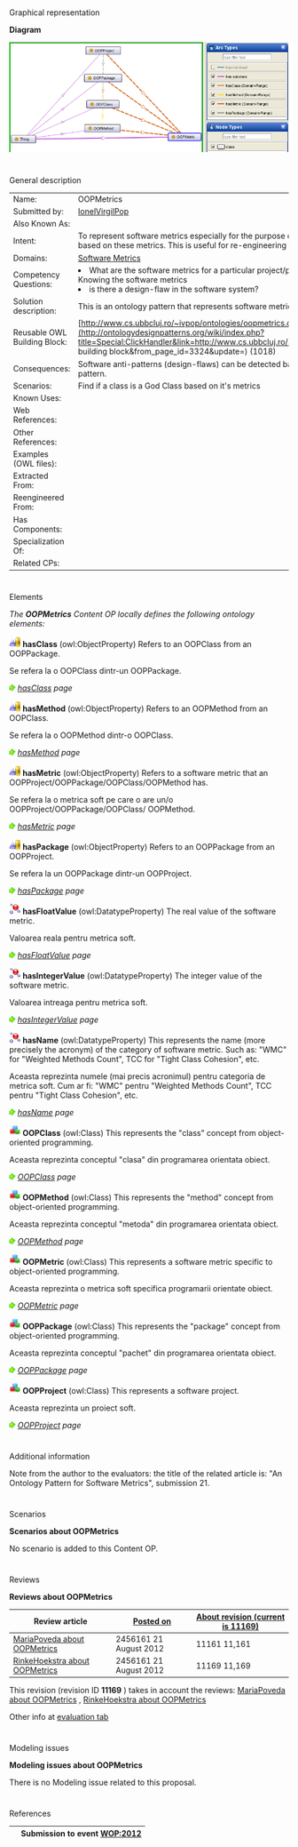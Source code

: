 # 

 Graphical representation



__Diagram__ 





[![Image:OOPMetrics.png](images/a/a2/OOPMetrics.png)](../Image/OOPMetrics.png "Image:OOPMetrics.png")





# 

 General description




|  |  |
| --- | --- |
|  Name:  |  OOPMetrics  |
|  Submitted by:  | [IonelVirgilPop](../User/IonelVirgilPop "User:IonelVirgilPop")  |
|  Also Known As:  |  |
|  Intent:  |  To represent software metrics especially for the purpose of detecting design-flaws in software systems based on these metrics. This is useful for re-engineering the software system.  |
|  Domains:  | [Software Metrics](http://ontologydesignpatterns.org/wiki/index.php?title=Community:Software_Metrics&action=edit&redlink=1 "Community:Software Metrics (not yet written)")  |
|  Competency Questions:  | <li>       What are the software metrics for a particular project/package/class/method?      </li> Knowing the software metrics <li>       is there a design-flaw in the software system?      </li> |
|  Solution description:  |  This is an ontology pattern that represents software metrics for OOP.  |
|  Reusable OWL Building Block:  | [http://www.cs.ubbcluj.ro/~ivpop/ontologies/oopmetrics.owl](http://ontologydesignpatterns.org/wiki/index.php?title=Special:ClickHandler&link=http://www.cs.ubbcluj.ro/~ivpop/ontologies/oopmetrics.owl&message=OWL building block&from_page_id=3324&update=)  (1018)  |
|  Consequences:  |  Software anti-patterns (design-flaws) can be detected based on software metrics by using this ontology pattern.  |
|  Scenarios:  |  Find if a class is a God Class based on it's metrics  |
|  Known Uses:  |  |
|  Web References:  |  |
|  Other References:  |  |
|  Examples (OWL files):  |  |
|  Extracted From:  |  |
|  Reengineered From:  |  |
|  Has Components:  |  |
|  Specialization Of:  |  |
|  Related CPs:  |  |



  





# 

 Elements



_The
 __OOPMetrics__ 
 Content OP locally defines the following ontology elements:_ 





[![ObjectProperty](images/thumb/c/c3/ObjectProperty.gif/20px-ObjectProperty.gif)](../Image/ObjectProperty.gif "ObjectProperty")
__hasClass__ 
 (owl:ObjectProperty) Refers to an OOPClass from an OOPPackage.
 
  





 Se refera la o OOPClass dintr-un OOPPackage.
 



[![](images/thumb/8/87/ArrowRight.gif/11px-ArrowRight.gif)](../Image/ArrowRight.gif "ArrowRight.gif")
_[hasClass](../Submissions/OOPMetrics/hasClass "Submissions:OOPMetrics/hasClass") 
 page_ 



[![ObjectProperty](images/thumb/c/c3/ObjectProperty.gif/20px-ObjectProperty.gif)](../Image/ObjectProperty.gif "ObjectProperty")
__hasMethod__ 
 (owl:ObjectProperty) Refers to an OOPMethod from an OOPClass.
 
  





 Se refera la o OOPMethod dintr-o OOPClass.
 



[![](images/thumb/8/87/ArrowRight.gif/11px-ArrowRight.gif)](../Image/ArrowRight.gif "ArrowRight.gif")
_[hasMethod](../Submissions/OOPMetrics/hasMethod "Submissions:OOPMetrics/hasMethod") 
 page_ 



[![ObjectProperty](images/thumb/c/c3/ObjectProperty.gif/20px-ObjectProperty.gif)](../Image/ObjectProperty.gif "ObjectProperty")
__hasMetric__ 
 (owl:ObjectProperty) Refers to a software metric that an OOPProject/OOPPackage/OOPClass/OOPMethod has.
 
  





 Se refera la o metrica soft pe care o are un/o OOPProject/OOPPackage/OOPClass/ OOPMethod.
 



[![](images/thumb/8/87/ArrowRight.gif/11px-ArrowRight.gif)](../Image/ArrowRight.gif "ArrowRight.gif")
_[hasMetric](../Submissions/OOPMetrics/hasMetric "Submissions:OOPMetrics/hasMetric") 
 page_ 



[![ObjectProperty](images/thumb/c/c3/ObjectProperty.gif/20px-ObjectProperty.gif)](../Image/ObjectProperty.gif "ObjectProperty")
__hasPackage__ 
 (owl:ObjectProperty) Refers to an OOPPackage from an OOPProject.
 
  





 Se refera la un OOPPackage dintr-un OOPProject.
 



[![](images/thumb/8/87/ArrowRight.gif/11px-ArrowRight.gif)](../Image/ArrowRight.gif "ArrowRight.gif")
_[hasPackage](../Submissions/OOPMetrics/hasPackage "Submissions:OOPMetrics/hasPackage") 
 page_ 



[![DatatypeProperty](images/thumb/a/a5/DatatypeProperty.gif/20px-DatatypeProperty.gif)](../Image/DatatypeProperty.gif "DatatypeProperty")
__hasFloatValue__ 
 (owl:DatatypeProperty) The real value of the software metric.
 
  





 Valoarea reala pentru metrica soft.
 



[![](images/thumb/8/87/ArrowRight.gif/11px-ArrowRight.gif)](../Image/ArrowRight.gif "ArrowRight.gif")
_[hasFloatValue](../Submissions/OOPMetrics/hasFloatValue "Submissions:OOPMetrics/hasFloatValue") 
 page_ 



[![DatatypeProperty](images/thumb/a/a5/DatatypeProperty.gif/20px-DatatypeProperty.gif)](../Image/DatatypeProperty.gif "DatatypeProperty")
__hasIntegerValue__ 
 (owl:DatatypeProperty) The integer value of the software metric.
 
  





 Valoarea intreaga pentru metrica soft.
 



[![](images/thumb/8/87/ArrowRight.gif/11px-ArrowRight.gif)](../Image/ArrowRight.gif "ArrowRight.gif")
_[hasIntegerValue](../Submissions/OOPMetrics/hasIntegerValue "Submissions:OOPMetrics/hasIntegerValue") 
 page_ 



[![DatatypeProperty](images/thumb/a/a5/DatatypeProperty.gif/20px-DatatypeProperty.gif)](../Image/DatatypeProperty.gif "DatatypeProperty")
__hasName__ 
 (owl:DatatypeProperty) This represents the name (more precisely the acronym) of the category of software metric. Such as: "WMC" for "Weighted Methods Count", TCC for "Tight Class Cohesion", etc.
 
  





 Aceasta reprezinta numele (mai precis acronimul) pentru categoria de metrica soft. Cum ar fi: "WMC" pentru "Weighted Methods Count", TCC pentru "Tight Class Cohesion", etc.
 



[![](images/thumb/8/87/ArrowRight.gif/11px-ArrowRight.gif)](../Image/ArrowRight.gif "ArrowRight.gif")
_[hasName](../Submissions/OOPMetrics/hasName "Submissions:OOPMetrics/hasName") 
 page_ 



[![Class](images/thumb/2/27/Class.gif/20px-Class.gif)](../Image/Class.gif "Class")
__OOPClass__ 
 (owl:Class) This represents the "class" concept from object-oriented programming.
 
  





 Aceasta reprezinta conceptul "clasa" din programarea orientata obiect.
 



[![](images/thumb/8/87/ArrowRight.gif/11px-ArrowRight.gif)](../Image/ArrowRight.gif "ArrowRight.gif")
_[OOPClass](../Submissions/OOPMetrics/OOPClass "Submissions:OOPMetrics/OOPClass") 
 page_ 



[![Class](images/thumb/2/27/Class.gif/20px-Class.gif)](../Image/Class.gif "Class")
__OOPMethod__ 
 (owl:Class) This represents the "method" concept from object-oriented programming.
 
  





 Aceasta reprezinta conceptul "metoda" din programarea orientata obiect.
 



[![](images/thumb/8/87/ArrowRight.gif/11px-ArrowRight.gif)](../Image/ArrowRight.gif "ArrowRight.gif")
_[OOPMethod](../Submissions/OOPMetrics/OOPMethod "Submissions:OOPMetrics/OOPMethod") 
 page_ 



[![Class](images/thumb/2/27/Class.gif/20px-Class.gif)](../Image/Class.gif "Class")
__OOPMetric__ 
 (owl:Class) This represents a software metric specific to object-oriented programming.
 
  





 Aceasta reprezinta o metrica soft specifica programarii orientate obiect.
 



[![](images/thumb/8/87/ArrowRight.gif/11px-ArrowRight.gif)](../Image/ArrowRight.gif "ArrowRight.gif")
_[OOPMetric](../Submissions/OOPMetrics/OOPMetric "Submissions:OOPMetrics/OOPMetric") 
 page_ 



[![Class](images/thumb/2/27/Class.gif/20px-Class.gif)](../Image/Class.gif "Class")
__OOPPackage__ 
 (owl:Class) This represents the "package" concept from object-oriented programming.
 
  





 Aceasta reprezinta conceptul "pachet" din programarea orientata obiect.
 



[![](images/thumb/8/87/ArrowRight.gif/11px-ArrowRight.gif)](../Image/ArrowRight.gif "ArrowRight.gif")
_[OOPPackage](../Submissions/OOPMetrics/OOPPackage "Submissions:OOPMetrics/OOPPackage") 
 page_ 



[![Class](images/thumb/2/27/Class.gif/20px-Class.gif)](../Image/Class.gif "Class")
__OOPProject__ 
 (owl:Class) This represents a software project.
 
  





 Aceasta reprezinta un proiect soft.
 



[![](images/thumb/8/87/ArrowRight.gif/11px-ArrowRight.gif)](../Image/ArrowRight.gif "ArrowRight.gif")
_[OOPProject](../Submissions/OOPMetrics/OOPProject "Submissions:OOPMetrics/OOPProject") 
 page_ 


# 

 Additional information



 Note from the author to the evaluators:
the title of the related article is: "An Ontology Pattern for Software Metrics", submission 21.
 



# 

 Scenarios




__Scenarios about OOPMetrics__ 


 No scenario is added to this Content OP.
 




# 

 Reviews




__Reviews about OOPMetrics__ 



|  Review article  | [Posted on](../Property/CreationDate "Property:CreationDate")  | [About revision (current is 11169)](../Property/ReviewAboutVersion "Property:ReviewAboutVersion")  |
| --- | --- | --- |
| [MariaPoveda about OOPMetrics](../Reviews/MariaPoveda_about_OOPMetrics "Reviews:MariaPoveda about OOPMetrics")  |  2456161  21 August 2012  |  11161  11,161  |
| [RinkeHoekstra about OOPMetrics](../Reviews/RinkeHoekstra_about_OOPMetrics "Reviews:RinkeHoekstra about OOPMetrics")  |  2456161  21 August 2012  |  11169  11,169  |



 This revision (revision ID
 __11169__ 
 ) takes in account the reviews:
 [MariaPoveda about OOPMetrics](../Reviews/MariaPoveda_about_OOPMetrics "Reviews:MariaPoveda about OOPMetrics") 
 ,
 [RinkeHoekstra about OOPMetrics](../Reviews/RinkeHoekstra_about_OOPMetrics "Reviews:RinkeHoekstra about OOPMetrics") 




 Other info at
 [evaluation tab](http://ontologydesignpatterns.org/wiki/index.php?title=Submissions:OOPMetrics&action=evaluation "http://ontologydesignpatterns.org/wiki/index.php?title=Submissions:OOPMetrics&action=evaluation") 





  





# 

 Modeling issues




__Modeling issues about OOPMetrics__ 


 There is no Modeling issue related to this proposal.
 




  





# 

 References



  






|  |  Submission to event [WOP:2012](../WOP/2012 "WOP:2012")  |
| --- | --- |